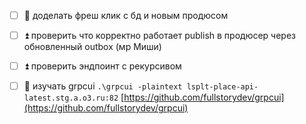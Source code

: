 - [ ] 🔺 доделать фреш клик с бд и новым продюсом
- [ ] ⏫ проверить что корректно работает publish в продюсер через обновленный outbox (мр Миши)
- [ ] ⏫ проверить эндпоинт с рекурсивом
- [ ] 🔽 изучать grpcui `.\grpcui -plaintext lsplt-place-api-latest.stg.a.o3.ru:82` [https://github.com/fullstorydev/grpcui](https://github.com/fullstorydev/grpcui)

